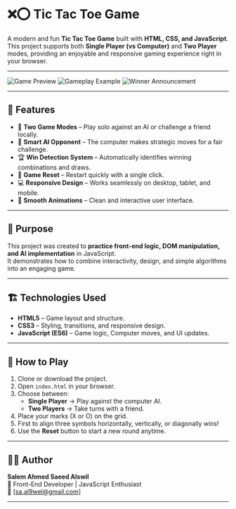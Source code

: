 # ❌⭕ Tic Tac Toe Game

A modern and fun **Tic Tac Toe Game** built with **HTML, CSS, and JavaScript**.  
This project supports both **Single Player (vs Computer)** and **Two Player** modes, providing an enjoyable and responsive gaming experience right in your browser.

---

![Game Preview](https://i.imgur.com/uNkCzrt.png)
![Gameplay Example](https://i.imgur.com/kv4j6zr.png)
![Winner Announcement](https://i.imgur.com/4AjyD7X.png)

---

## 🚀 Features

- 👥 **Two Game Modes** – Play solo against an AI or challenge a friend locally.  
- 🧠 **Smart AI Opponent** – The computer makes strategic moves for a fair challenge.  
- 🏆 **Win Detection System** – Automatically identifies winning combinations and draws.  
- 🔄 **Game Reset** – Restart quickly with a single click.  
- 💻 **Responsive Design** – Works seamlessly on desktop, tablet, and mobile.  
- 🎨 **Smooth Animations** – Clean and interactive user interface.

---

## 🧠 Purpose

This project was created to **practice front-end logic, DOM manipulation, and AI implementation** in JavaScript.  
It demonstrates how to combine interactivity, design, and simple algorithms into an engaging game.

---

## 🏗️ Technologies Used

- **HTML5** – Game layout and structure.  
- **CSS3** – Styling, transitions, and responsive design.  
- **JavaScript (ES6)** – Game logic, Computer moves, and UI updates.

---

## 🧾 How to Play

1. Clone or download the project.  
2. Open `index.html` in your browser.  
3. Choose between:
   - **Single Player** → Play against the computer AI.  
   - **Two Players** → Take turns with a friend.  
4. Place your marks (X or O) on the grid.  
5. First to align three symbols horizontally, vertically, or diagonally wins!  
6. Use the **Reset** button to start a new round anytime.

---

## 👨‍💻 Author

**Salem Ahmed Saeed Alswil**  
💼 Front-End Developer | JavaScript Enthusiast  
📧 [sa.al9wel@gmail.com]

---

